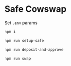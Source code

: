 # Safe Cowswap

Set `.env` params

```bash
npm i
```

```bash
npm run setup-safe
```

```bash
npm run deposit-and-approve
```

```bash
npm run swap
```